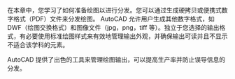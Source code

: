 在本章中，您学习了如何准备绘图以进行分发。您可以通过生成硬拷贝或便携式数字格式（PDF）文件来分发绘图。 AutoCAD 允许用户生成其他数字格式，如 DWF（绘图交换格式）和图像文件（jpg，png，tiff 等）。独立于您选择的输出格式，有必要使用标准绘图样式来有效地管理输出外观，并确保输出可读并且不显示不适合该学科的元素。

AutoCAD 提供了出色的工具来管理绘图输出，可以提高生产率并防止误导信息的分发。
